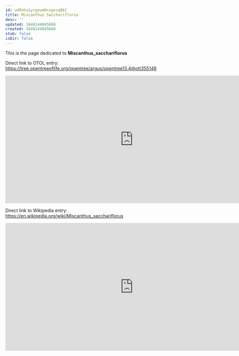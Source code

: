 ```yaml
---
id: ud9nhu1yrgvum0cogxcq9bl
title: Miscanthus Sacchariflorus
desc: ''
updated: 1648144045668
created: 1648144045668
stub: false
isDir: false
---
```

This is the page dedicated to **Miscanthus_sacchariflorus**


Direct link to OTOL entry: https://tree.opentreeoflife.org/opentree/argus/opentree13.4@ott355148



<html>
    <body>
    <iframe src="https://tree.opentreeoflife.org/opentree/argus/opentree13.4@ott355148"
    width="800" height="400" frameborder="0" allowfullscreen> </iframe>
    </body>
</html>
    


Direct link to Wikipedia entry: https://en.wikipedia.org/wiki/Miscanthus_sacchariflorus



<html>
    <body>
    <iframe src="https://en.wikipedia.org/wiki/Miscanthus_sacchariflorus"
    width="800" height="400" frameborder="0" allowfullscreen> </iframe>
    </body>
</html>
    
